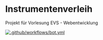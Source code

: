 # Instrumentenverleih
Projekt für Vorlesung EVS - Webentwicklung

[![.github/workflows/bot.yml](https://github.com/DrBackmischung/Instrumentenverleih/actions/workflows/bot.yml/badge.svg)](https://github.com/DrBackmischung/Instrumentenverleih/actions/workflows/bot.yml)
